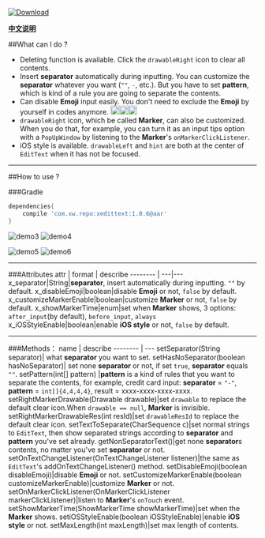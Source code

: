 [![Download](https://api.bintray.com/packages/woxingxiao/maven/XEditText/images/download.svg)](https://bintray.com/woxingxiao/maven/XEditText/_latestVersion)

[**中文说明**](https://github.com/woxingxiao/XEditText/blob/master/README_zh.md)

##What can I do ?
- Deleting function is available. Click the `drawableRight` icon to clear all contents.
- Insert **separator** automatically during inputting. You can customize the **separator** whatever you want (`""`,  `-`, etc.). But you have to set **pattern**, which is kind of a rule you are going to separate the contents.
- Can disable **Emoji** input easily. You don't need to exclude the **Emoji** by yourself in codes anymore. <img src="https://s.tylingsoft.com/emoji-icons/stuck_out_tongue_winking_eye.png" width="18"/><img src="https://s.tylingsoft.com/emoji-icons/stuck_out_tongue_winking_eye.png" width="18"/><img src="https://s.tylingsoft.com/emoji-icons/stuck_out_tongue_winking_eye.png" width="18"/>
- `drawableRight` icon, which be called **Marker**, can also be customized. When you do that, for example, you can turn it as an input tips option with a `PopUpWindow` by listening to the **Marker**'s `onMarkerClickListener`.
- iOS style is available. `drawableLeft` and `hint` are both at the center of `EditText` when it has not be focused.

***

##How to use ?

###Gradle
```groovy
dependencies{
    compile 'com.xw.repo:xedittext:1.0.6@aar'
}
```

![demo3](https://github.com/woxingxiao/XEditText/blob/master/screenshots/demo3.gif) ![demo4](https://github.com/woxingxiao/XEditText/blob/master/screenshots/demo4.gif)

![demo5](https://github.com/woxingxiao/XEditText/blob/master/screenshots/demo5.gif) ![demo6](https://github.com/woxingxiao/XEditText/blob/master/screenshots/demo6.gif)
***
###Attributes
attr | format | describe
-------- | ---|---
x_separator|String|**separator**, insert automatically during inputting. `""` by default.
x_disableEmoji|boolean|disable **Emoji** or not, `false` by default.
x_customizeMarkerEnable|boolean|customize **Marker** or not, `false` by default.
x_showMarkerTime|enum|set when **Marker** shows, 3 options: `after_input`(by default), `before_input`, `always`
x_iOSStyleEnable|boolean|enable **iOS style** or not, `false` by default.
***
###Methods：
name     | describe
-------- | ---
setSeparator(String separator)| what **separator** you want to set.
setHasNoSeparator(boolean hasNoSeparator)| set none **separator** or not, if set `true`, **separator** equals `""`.
setPattern(int[] pattern) |**pattern** is a kind of rules that you want to separate the contents, for example, credit card input: **separator** = `"-"`, **pattern** = `int[]{4,4,4,4}`, result = xxxx-xxxx-xxxx-xxxx.
setRightMarkerDrawable(Drawable drawable)|set `drawable` to replace the default clear icon.When `drawable == null`, **Marker** is invisible.
setRightMarkerDrawableRes(int resId)|set `drawableResId` to replace the default clear icon.
setTextToSeparate(CharSequence c)|set normal strings to `EditText`, then show separated strings according to  **separator** and **pattern** you've set already.
getNonSeparatorText()|get none **separator**s contents, no matter you've set **separator** or not.
setOnTextChangeListener(OnTextChangeListener listener)|the same as `EditText`'s addOnTextChangeListener() method.
setDisableEmoji(boolean disableEmoji)|disable **Emoji** or not.
setCustomizeMarkerEnable(boolean customizeMarkerEnable)|customize **Marker** or not.
setOnMarkerClickListener(OnMarkerClickListener markerClickListener)|listen to **Marker**'s `onTouch` event.
setShowMarkerTime(ShowMarkerTime showMarkerTime)|set when the **Marker** shows.
setiOSStyleEnable(boolean iOSStyleEnable)|enable **iOS style** or not.
setMaxLength(int maxLength)|set max length of contents.